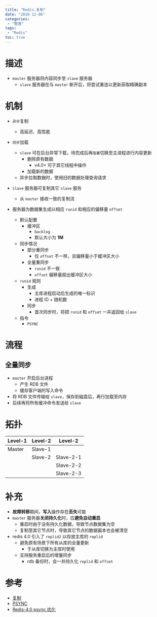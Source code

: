```yaml
---
title: "Redis.复制"
date: "2018-12-06"
categories:
 - "整理"
tags:
 - "Redis"
toc: true
---
```


# 描述
- `master` 服务器将内容同步至 `slave` 服务器
    - `slave` 服务器在与 `master` 断开后，将尝试重连以更新获取精确副本

# 机制
- `异步`复制
    - 高延迟、高性能

- `同步`加载
    - `slave` 可在后台异常下载，待完成后再`阻塞`切换至主进程进行内容更新
        - 删除原有数据
            - v4.0+ 可于其它线程中操作
        - 加载新的数据
    - 异步拉取数据时，使用旧的数据处理查询请求

- `slave` 服务器可复制其它 `slave` 服务
    - 从 `master` 接收一致的复制流

- 服务器为数据集生成以相应 `runid` 和相应的偏移量 `offset`
    - 默认配置
        - 缓冲区
            - `backlog`
            - 默认大小为 **1M**
    - 同步情况
        - 部分重同步
            - 仅 `offset` 不一样，且偏移量小于缓冲区大小
        - 全量重同步
            - `runid`  不一致
            - `offset` 偏移量超出缓冲区大小
    - `runid` 规则
        - 生成
            - 主库进程启动后生成的唯一标识
            - 进程 ID + 随机数
        - 同步
            - 首次同步时，将把 `runid` 和 `offset` 一并返回给 `slave`
    - 指令
        - `PSYNC`

# 流程
## 全量同步
- `master` 开启后台进程
    - 产生 RDB 文件
    - 缓存客户端的写入命令
- 将 RDB 文件传输给 `slave`，保存到磁盘后，再行加载至内存
- 后续再将所有缓冲命令发送给 `slave`

# 拓扑

| Level-1 | Level-2 |  Level-2  |
|---------|---------|-----------|
| Master  | Slave-1 |           |
|         | Slave-2 | Slave-2-1 |
|         |         | Slave-2-2 |
|         |         | Slave-2-3 |

# 补充
- **故障转移**期间，**写入**操作存在**丢失**可能
- `master` 服务器**关闭持久化**时，应**避免自动重启**
    - 重启时由于没有持久化数据，导致节点数据集为空
    - 复制至其它节点时，导致其它节点的数据画本也会被清空
- redis 4.0 引入了 `replid2` 以存放主库的 `replid`
    - 避免原有场景下所有从库的全量更新
        - 于从库切换为主库时使用
    - 支持服务重启后的增量同步
        - rdb 备份时，会一并持久化 `replid` 和 `offset`

# 参考
- [复制](http://www.redis.cn/topics/replication.html)
- [PSYNC](http://redisdoc.com/server/psync.html)
- [Redis-4.0 psync 优化](http://www.hulkdev.com/posts/redis_new_psync)